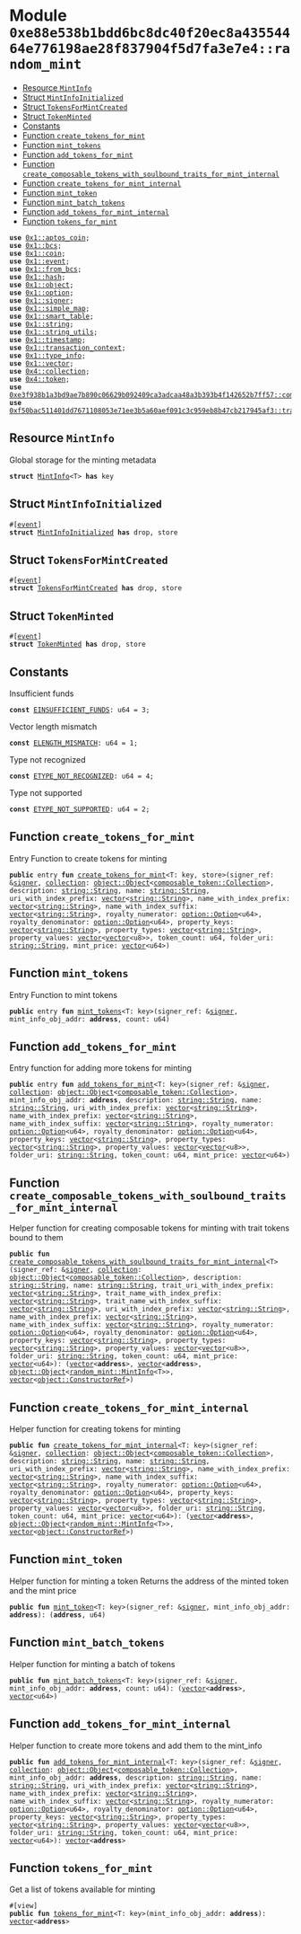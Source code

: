 
<a id="0xe88e538b1bdd6bc8dc40f20ec8a43554464e776198ae28f837904f5d7fa3e7e4_random_mint"></a>

# Module `0xe88e538b1bdd6bc8dc40f20ec8a43554464e776198ae28f837904f5d7fa3e7e4::random_mint`



-  [Resource `MintInfo`](#0xe88e538b1bdd6bc8dc40f20ec8a43554464e776198ae28f837904f5d7fa3e7e4_random_mint_MintInfo)
-  [Struct `MintInfoInitialized`](#0xe88e538b1bdd6bc8dc40f20ec8a43554464e776198ae28f837904f5d7fa3e7e4_random_mint_MintInfoInitialized)
-  [Struct `TokensForMintCreated`](#0xe88e538b1bdd6bc8dc40f20ec8a43554464e776198ae28f837904f5d7fa3e7e4_random_mint_TokensForMintCreated)
-  [Struct `TokenMinted`](#0xe88e538b1bdd6bc8dc40f20ec8a43554464e776198ae28f837904f5d7fa3e7e4_random_mint_TokenMinted)
-  [Constants](#@Constants_0)
-  [Function `create_tokens_for_mint`](#0xe88e538b1bdd6bc8dc40f20ec8a43554464e776198ae28f837904f5d7fa3e7e4_random_mint_create_tokens_for_mint)
-  [Function `mint_tokens`](#0xe88e538b1bdd6bc8dc40f20ec8a43554464e776198ae28f837904f5d7fa3e7e4_random_mint_mint_tokens)
-  [Function `add_tokens_for_mint`](#0xe88e538b1bdd6bc8dc40f20ec8a43554464e776198ae28f837904f5d7fa3e7e4_random_mint_add_tokens_for_mint)
-  [Function `create_composable_tokens_with_soulbound_traits_for_mint_internal`](#0xe88e538b1bdd6bc8dc40f20ec8a43554464e776198ae28f837904f5d7fa3e7e4_random_mint_create_composable_tokens_with_soulbound_traits_for_mint_internal)
-  [Function `create_tokens_for_mint_internal`](#0xe88e538b1bdd6bc8dc40f20ec8a43554464e776198ae28f837904f5d7fa3e7e4_random_mint_create_tokens_for_mint_internal)
-  [Function `mint_token`](#0xe88e538b1bdd6bc8dc40f20ec8a43554464e776198ae28f837904f5d7fa3e7e4_random_mint_mint_token)
-  [Function `mint_batch_tokens`](#0xe88e538b1bdd6bc8dc40f20ec8a43554464e776198ae28f837904f5d7fa3e7e4_random_mint_mint_batch_tokens)
-  [Function `add_tokens_for_mint_internal`](#0xe88e538b1bdd6bc8dc40f20ec8a43554464e776198ae28f837904f5d7fa3e7e4_random_mint_add_tokens_for_mint_internal)
-  [Function `tokens_for_mint`](#0xe88e538b1bdd6bc8dc40f20ec8a43554464e776198ae28f837904f5d7fa3e7e4_random_mint_tokens_for_mint)


<pre><code><b>use</b> <a href="">0x1::aptos_coin</a>;
<b>use</b> <a href="">0x1::bcs</a>;
<b>use</b> <a href="">0x1::coin</a>;
<b>use</b> <a href="">0x1::event</a>;
<b>use</b> <a href="">0x1::from_bcs</a>;
<b>use</b> <a href="">0x1::hash</a>;
<b>use</b> <a href="">0x1::object</a>;
<b>use</b> <a href="">0x1::option</a>;
<b>use</b> <a href="">0x1::signer</a>;
<b>use</b> <a href="">0x1::simple_map</a>;
<b>use</b> <a href="">0x1::smart_table</a>;
<b>use</b> <a href="">0x1::string</a>;
<b>use</b> <a href="">0x1::string_utils</a>;
<b>use</b> <a href="">0x1::timestamp</a>;
<b>use</b> <a href="">0x1::transaction_context</a>;
<b>use</b> <a href="">0x1::type_info</a>;
<b>use</b> <a href="">0x1::vector</a>;
<b>use</b> <a href="">0x4::collection</a>;
<b>use</b> <a href="">0x4::token</a>;
<b>use</b> <a href="">0xe3f938b1a3bd9ae7b890c06629b092409ca3adcaa48a3b393b4f142652b7ff57::composable_token</a>;
<b>use</b> <a href="">0xf50bac511401dd7671108053e71ee3b5a60aef091c3c959eb8b47cb217945af3::transfer_token</a>;
</code></pre>



<a id="0xe88e538b1bdd6bc8dc40f20ec8a43554464e776198ae28f837904f5d7fa3e7e4_random_mint_MintInfo"></a>

## Resource `MintInfo`

Global storage for the minting metadata


<pre><code><b>struct</b> <a href="batch_mint.md#0xe88e538b1bdd6bc8dc40f20ec8a43554464e776198ae28f837904f5d7fa3e7e4_random_mint_MintInfo">MintInfo</a>&lt;T&gt; <b>has</b> key
</code></pre>



<a id="0xe88e538b1bdd6bc8dc40f20ec8a43554464e776198ae28f837904f5d7fa3e7e4_random_mint_MintInfoInitialized"></a>

## Struct `MintInfoInitialized`



<pre><code>#[<a href="">event</a>]
<b>struct</b> <a href="batch_mint.md#0xe88e538b1bdd6bc8dc40f20ec8a43554464e776198ae28f837904f5d7fa3e7e4_random_mint_MintInfoInitialized">MintInfoInitialized</a> <b>has</b> drop, store
</code></pre>



<a id="0xe88e538b1bdd6bc8dc40f20ec8a43554464e776198ae28f837904f5d7fa3e7e4_random_mint_TokensForMintCreated"></a>

## Struct `TokensForMintCreated`



<pre><code>#[<a href="">event</a>]
<b>struct</b> <a href="batch_mint.md#0xe88e538b1bdd6bc8dc40f20ec8a43554464e776198ae28f837904f5d7fa3e7e4_random_mint_TokensForMintCreated">TokensForMintCreated</a> <b>has</b> drop, store
</code></pre>



<a id="0xe88e538b1bdd6bc8dc40f20ec8a43554464e776198ae28f837904f5d7fa3e7e4_random_mint_TokenMinted"></a>

## Struct `TokenMinted`



<pre><code>#[<a href="">event</a>]
<b>struct</b> <a href="batch_mint.md#0xe88e538b1bdd6bc8dc40f20ec8a43554464e776198ae28f837904f5d7fa3e7e4_random_mint_TokenMinted">TokenMinted</a> <b>has</b> drop, store
</code></pre>



<a id="@Constants_0"></a>

## Constants


<a id="0xe88e538b1bdd6bc8dc40f20ec8a43554464e776198ae28f837904f5d7fa3e7e4_random_mint_EINSUFFICIENT_FUNDS"></a>

Insufficient funds


<pre><code><b>const</b> <a href="batch_mint.md#0xe88e538b1bdd6bc8dc40f20ec8a43554464e776198ae28f837904f5d7fa3e7e4_random_mint_EINSUFFICIENT_FUNDS">EINSUFFICIENT_FUNDS</a>: u64 = 3;
</code></pre>



<a id="0xe88e538b1bdd6bc8dc40f20ec8a43554464e776198ae28f837904f5d7fa3e7e4_random_mint_ELENGTH_MISMATCH"></a>

Vector length mismatch


<pre><code><b>const</b> <a href="batch_mint.md#0xe88e538b1bdd6bc8dc40f20ec8a43554464e776198ae28f837904f5d7fa3e7e4_random_mint_ELENGTH_MISMATCH">ELENGTH_MISMATCH</a>: u64 = 1;
</code></pre>



<a id="0xe88e538b1bdd6bc8dc40f20ec8a43554464e776198ae28f837904f5d7fa3e7e4_random_mint_ETYPE_NOT_RECOGNIZED"></a>

Type not recognized


<pre><code><b>const</b> <a href="batch_mint.md#0xe88e538b1bdd6bc8dc40f20ec8a43554464e776198ae28f837904f5d7fa3e7e4_random_mint_ETYPE_NOT_RECOGNIZED">ETYPE_NOT_RECOGNIZED</a>: u64 = 4;
</code></pre>



<a id="0xe88e538b1bdd6bc8dc40f20ec8a43554464e776198ae28f837904f5d7fa3e7e4_random_mint_ETYPE_NOT_SUPPORTED"></a>

Type not supported


<pre><code><b>const</b> <a href="batch_mint.md#0xe88e538b1bdd6bc8dc40f20ec8a43554464e776198ae28f837904f5d7fa3e7e4_random_mint_ETYPE_NOT_SUPPORTED">ETYPE_NOT_SUPPORTED</a>: u64 = 2;
</code></pre>



<a id="0xe88e538b1bdd6bc8dc40f20ec8a43554464e776198ae28f837904f5d7fa3e7e4_random_mint_create_tokens_for_mint"></a>

## Function `create_tokens_for_mint`

Entry Function to create tokens for minting


<pre><code><b>public</b> entry <b>fun</b> <a href="batch_mint.md#0xe88e538b1bdd6bc8dc40f20ec8a43554464e776198ae28f837904f5d7fa3e7e4_random_mint_create_tokens_for_mint">create_tokens_for_mint</a>&lt;T: key, store&gt;(signer_ref: &<a href="">signer</a>, <a href="">collection</a>: <a href="_Object">object::Object</a>&lt;<a href="_Collection">composable_token::Collection</a>&gt;, description: <a href="_String">string::String</a>, name: <a href="_String">string::String</a>, uri_with_index_prefix: <a href="">vector</a>&lt;<a href="_String">string::String</a>&gt;, name_with_index_prefix: <a href="">vector</a>&lt;<a href="_String">string::String</a>&gt;, name_with_index_suffix: <a href="">vector</a>&lt;<a href="_String">string::String</a>&gt;, royalty_numerator: <a href="_Option">option::Option</a>&lt;u64&gt;, royalty_denominator: <a href="_Option">option::Option</a>&lt;u64&gt;, property_keys: <a href="">vector</a>&lt;<a href="_String">string::String</a>&gt;, property_types: <a href="">vector</a>&lt;<a href="_String">string::String</a>&gt;, property_values: <a href="">vector</a>&lt;<a href="">vector</a>&lt;u8&gt;&gt;, token_count: u64, folder_uri: <a href="_String">string::String</a>, mint_price: <a href="">vector</a>&lt;u64&gt;)
</code></pre>



<a id="0xe88e538b1bdd6bc8dc40f20ec8a43554464e776198ae28f837904f5d7fa3e7e4_random_mint_mint_tokens"></a>

## Function `mint_tokens`

Entry Function to mint tokens


<pre><code><b>public</b> entry <b>fun</b> <a href="batch_mint.md#0xe88e538b1bdd6bc8dc40f20ec8a43554464e776198ae28f837904f5d7fa3e7e4_random_mint_mint_tokens">mint_tokens</a>&lt;T: key&gt;(signer_ref: &<a href="">signer</a>, mint_info_obj_addr: <b>address</b>, count: u64)
</code></pre>



<a id="0xe88e538b1bdd6bc8dc40f20ec8a43554464e776198ae28f837904f5d7fa3e7e4_random_mint_add_tokens_for_mint"></a>

## Function `add_tokens_for_mint`

Entry function for adding more tokens for minting


<pre><code><b>public</b> entry <b>fun</b> <a href="batch_mint.md#0xe88e538b1bdd6bc8dc40f20ec8a43554464e776198ae28f837904f5d7fa3e7e4_random_mint_add_tokens_for_mint">add_tokens_for_mint</a>&lt;T: key&gt;(signer_ref: &<a href="">signer</a>, <a href="">collection</a>: <a href="_Object">object::Object</a>&lt;<a href="_Collection">composable_token::Collection</a>&gt;, mint_info_obj_addr: <b>address</b>, description: <a href="_String">string::String</a>, name: <a href="_String">string::String</a>, uri_with_index_prefix: <a href="">vector</a>&lt;<a href="_String">string::String</a>&gt;, name_with_index_prefix: <a href="">vector</a>&lt;<a href="_String">string::String</a>&gt;, name_with_index_suffix: <a href="">vector</a>&lt;<a href="_String">string::String</a>&gt;, royalty_numerator: <a href="_Option">option::Option</a>&lt;u64&gt;, royalty_denominator: <a href="_Option">option::Option</a>&lt;u64&gt;, property_keys: <a href="">vector</a>&lt;<a href="_String">string::String</a>&gt;, property_types: <a href="">vector</a>&lt;<a href="_String">string::String</a>&gt;, property_values: <a href="">vector</a>&lt;<a href="">vector</a>&lt;u8&gt;&gt;, folder_uri: <a href="_String">string::String</a>, token_count: u64, mint_price: <a href="">vector</a>&lt;u64&gt;)
</code></pre>



<a id="0xe88e538b1bdd6bc8dc40f20ec8a43554464e776198ae28f837904f5d7fa3e7e4_random_mint_create_composable_tokens_with_soulbound_traits_for_mint_internal"></a>

## Function `create_composable_tokens_with_soulbound_traits_for_mint_internal`

Helper function for creating composable tokens for minting with trait tokens bound to them


<pre><code><b>public</b> <b>fun</b> <a href="batch_mint.md#0xe88e538b1bdd6bc8dc40f20ec8a43554464e776198ae28f837904f5d7fa3e7e4_random_mint_create_composable_tokens_with_soulbound_traits_for_mint_internal">create_composable_tokens_with_soulbound_traits_for_mint_internal</a>&lt;T&gt;(signer_ref: &<a href="">signer</a>, <a href="">collection</a>: <a href="_Object">object::Object</a>&lt;<a href="_Collection">composable_token::Collection</a>&gt;, description: <a href="_String">string::String</a>, name: <a href="_String">string::String</a>, trait_uri_with_index_prefix: <a href="">vector</a>&lt;<a href="_String">string::String</a>&gt;, trait_name_with_index_prefix: <a href="">vector</a>&lt;<a href="_String">string::String</a>&gt;, trait_name_with_index_suffix: <a href="">vector</a>&lt;<a href="_String">string::String</a>&gt;, uri_with_index_prefix: <a href="">vector</a>&lt;<a href="_String">string::String</a>&gt;, name_with_index_prefix: <a href="">vector</a>&lt;<a href="_String">string::String</a>&gt;, name_with_index_suffix: <a href="">vector</a>&lt;<a href="_String">string::String</a>&gt;, royalty_numerator: <a href="_Option">option::Option</a>&lt;u64&gt;, royalty_denominator: <a href="_Option">option::Option</a>&lt;u64&gt;, property_keys: <a href="">vector</a>&lt;<a href="_String">string::String</a>&gt;, property_types: <a href="">vector</a>&lt;<a href="_String">string::String</a>&gt;, property_values: <a href="">vector</a>&lt;<a href="">vector</a>&lt;u8&gt;&gt;, folder_uri: <a href="_String">string::String</a>, token_count: u64, mint_price: <a href="">vector</a>&lt;u64&gt;): (<a href="">vector</a>&lt;<b>address</b>&gt;, <a href="">vector</a>&lt;<b>address</b>&gt;, <a href="_Object">object::Object</a>&lt;<a href="batch_mint.md#0xe88e538b1bdd6bc8dc40f20ec8a43554464e776198ae28f837904f5d7fa3e7e4_random_mint_MintInfo">random_mint::MintInfo</a>&lt;T&gt;&gt;, <a href="">vector</a>&lt;<a href="_ConstructorRef">object::ConstructorRef</a>&gt;)
</code></pre>



<a id="0xe88e538b1bdd6bc8dc40f20ec8a43554464e776198ae28f837904f5d7fa3e7e4_random_mint_create_tokens_for_mint_internal"></a>

## Function `create_tokens_for_mint_internal`

Helper function for creating tokens for minting


<pre><code><b>public</b> <b>fun</b> <a href="batch_mint.md#0xe88e538b1bdd6bc8dc40f20ec8a43554464e776198ae28f837904f5d7fa3e7e4_random_mint_create_tokens_for_mint_internal">create_tokens_for_mint_internal</a>&lt;T: key&gt;(signer_ref: &<a href="">signer</a>, <a href="">collection</a>: <a href="_Object">object::Object</a>&lt;<a href="_Collection">composable_token::Collection</a>&gt;, description: <a href="_String">string::String</a>, name: <a href="_String">string::String</a>, uri_with_index_prefix: <a href="">vector</a>&lt;<a href="_String">string::String</a>&gt;, name_with_index_prefix: <a href="">vector</a>&lt;<a href="_String">string::String</a>&gt;, name_with_index_suffix: <a href="">vector</a>&lt;<a href="_String">string::String</a>&gt;, royalty_numerator: <a href="_Option">option::Option</a>&lt;u64&gt;, royalty_denominator: <a href="_Option">option::Option</a>&lt;u64&gt;, property_keys: <a href="">vector</a>&lt;<a href="_String">string::String</a>&gt;, property_types: <a href="">vector</a>&lt;<a href="_String">string::String</a>&gt;, property_values: <a href="">vector</a>&lt;<a href="">vector</a>&lt;u8&gt;&gt;, folder_uri: <a href="_String">string::String</a>, token_count: u64, mint_price: <a href="">vector</a>&lt;u64&gt;): (<a href="">vector</a>&lt;<b>address</b>&gt;, <a href="_Object">object::Object</a>&lt;<a href="batch_mint.md#0xe88e538b1bdd6bc8dc40f20ec8a43554464e776198ae28f837904f5d7fa3e7e4_random_mint_MintInfo">random_mint::MintInfo</a>&lt;T&gt;&gt;, <a href="">vector</a>&lt;<a href="_ConstructorRef">object::ConstructorRef</a>&gt;)
</code></pre>



<a id="0xe88e538b1bdd6bc8dc40f20ec8a43554464e776198ae28f837904f5d7fa3e7e4_random_mint_mint_token"></a>

## Function `mint_token`

Helper function for minting a token
Returns the address of the minted token and the mint price


<pre><code><b>public</b> <b>fun</b> <a href="batch_mint.md#0xe88e538b1bdd6bc8dc40f20ec8a43554464e776198ae28f837904f5d7fa3e7e4_random_mint_mint_token">mint_token</a>&lt;T: key&gt;(signer_ref: &<a href="">signer</a>, mint_info_obj_addr: <b>address</b>): (<b>address</b>, u64)
</code></pre>



<a id="0xe88e538b1bdd6bc8dc40f20ec8a43554464e776198ae28f837904f5d7fa3e7e4_random_mint_mint_batch_tokens"></a>

## Function `mint_batch_tokens`

Helper function for minting a batch of tokens


<pre><code><b>public</b> <b>fun</b> <a href="batch_mint.md#0xe88e538b1bdd6bc8dc40f20ec8a43554464e776198ae28f837904f5d7fa3e7e4_random_mint_mint_batch_tokens">mint_batch_tokens</a>&lt;T: key&gt;(signer_ref: &<a href="">signer</a>, mint_info_obj_addr: <b>address</b>, count: u64): (<a href="">vector</a>&lt;<b>address</b>&gt;, <a href="">vector</a>&lt;u64&gt;)
</code></pre>



<a id="0xe88e538b1bdd6bc8dc40f20ec8a43554464e776198ae28f837904f5d7fa3e7e4_random_mint_add_tokens_for_mint_internal"></a>

## Function `add_tokens_for_mint_internal`

Helper function to create more tokens and add them to the mint_info


<pre><code><b>public</b> <b>fun</b> <a href="batch_mint.md#0xe88e538b1bdd6bc8dc40f20ec8a43554464e776198ae28f837904f5d7fa3e7e4_random_mint_add_tokens_for_mint_internal">add_tokens_for_mint_internal</a>&lt;T: key&gt;(signer_ref: &<a href="">signer</a>, <a href="">collection</a>: <a href="_Object">object::Object</a>&lt;<a href="_Collection">composable_token::Collection</a>&gt;, mint_info_obj_addr: <b>address</b>, description: <a href="_String">string::String</a>, name: <a href="_String">string::String</a>, uri_with_index_prefix: <a href="">vector</a>&lt;<a href="_String">string::String</a>&gt;, name_with_index_prefix: <a href="">vector</a>&lt;<a href="_String">string::String</a>&gt;, name_with_index_suffix: <a href="">vector</a>&lt;<a href="_String">string::String</a>&gt;, royalty_numerator: <a href="_Option">option::Option</a>&lt;u64&gt;, royalty_denominator: <a href="_Option">option::Option</a>&lt;u64&gt;, property_keys: <a href="">vector</a>&lt;<a href="_String">string::String</a>&gt;, property_types: <a href="">vector</a>&lt;<a href="_String">string::String</a>&gt;, property_values: <a href="">vector</a>&lt;<a href="">vector</a>&lt;u8&gt;&gt;, folder_uri: <a href="_String">string::String</a>, token_count: u64, mint_price: <a href="">vector</a>&lt;u64&gt;): <a href="">vector</a>&lt;<b>address</b>&gt;
</code></pre>



<a id="0xe88e538b1bdd6bc8dc40f20ec8a43554464e776198ae28f837904f5d7fa3e7e4_random_mint_tokens_for_mint"></a>

## Function `tokens_for_mint`

Get a list of tokens available for minting


<pre><code>#[view]
<b>public</b> <b>fun</b> <a href="batch_mint.md#0xe88e538b1bdd6bc8dc40f20ec8a43554464e776198ae28f837904f5d7fa3e7e4_random_mint_tokens_for_mint">tokens_for_mint</a>&lt;T: key&gt;(mint_info_obj_addr: <b>address</b>): <a href="">vector</a>&lt;<b>address</b>&gt;
</code></pre>
